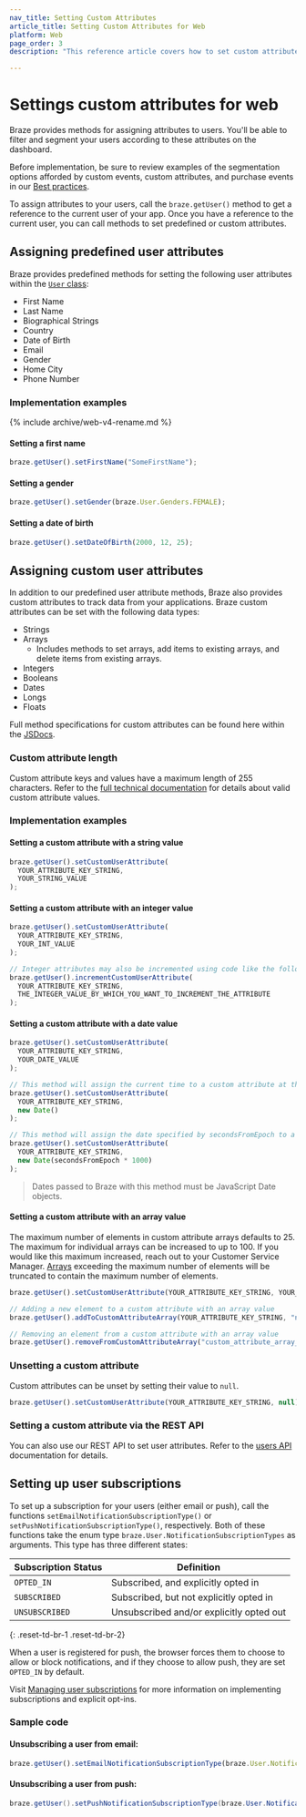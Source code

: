 ```yaml
---
nav_title: Setting Custom Attributes
article_title: Setting Custom Attributes for Web
platform: Web
page_order: 3
description: "This reference article covers how to set custom attributes via the Braze Web SDK."

---
```


# Settings custom attributes for web

Braze provides methods for assigning attributes to users. You'll be able to filter and segment your users according to these attributes on the dashboard.

Before implementation, be sure to review examples of the segmentation options afforded by custom events, custom attributes, and purchase events in our [Best practices][7].

To assign attributes to your users, call the `braze.getUser()` method to get a reference to the current user of your app. Once you have a reference to the current user, you can call methods to set predefined or custom attributes.

## Assigning predefined user attributes

Braze provides predefined methods for setting the following user attributes within the [`User` class][1]:

- First Name
- Last Name
- Biographical Strings
- Country
- Date of Birth
- Email
- Gender
- Home City
- Phone Number

### Implementation examples

{% include archive/web-v4-rename.md %}

#### Setting a first name

```javascript
braze.getUser().setFirstName("SomeFirstName");
```

#### Setting a gender

```javascript
braze.getUser().setGender(braze.User.Genders.FEMALE);
```

#### Setting a date of birth

```javascript
braze.getUser().setDateOfBirth(2000, 12, 25);
```

## Assigning custom user attributes

In addition to our predefined user attribute methods, Braze also provides custom attributes to track data from your applications. Braze custom attributes can be set with the following data types:

- Strings
- Arrays
  - Includes methods to set arrays, add items to existing arrays, and delete items from existing arrays.
- Integers
- Booleans
- Dates
- Longs
- Floats

Full method specifications for custom attributes can be found here within the [JSDocs][1].

### Custom attribute length

Custom attribute keys and values have a maximum length of 255 characters. Refer to the [full technical documentation][1] for details about valid custom attribute values.

### Implementation examples

#### Setting a custom attribute with a string value
```javascript
braze.getUser().setCustomUserAttribute(
  YOUR_ATTRIBUTE_KEY_STRING,
  YOUR_STRING_VALUE
);
```

#### Setting a custom attribute with an integer value
```javascript
braze.getUser().setCustomUserAttribute(
  YOUR_ATTRIBUTE_KEY_STRING,
  YOUR_INT_VALUE
);

// Integer attributes may also be incremented using code like the following
braze.getUser().incrementCustomUserAttribute(
  YOUR_ATTRIBUTE_KEY_STRING,
  THE_INTEGER_VALUE_BY_WHICH_YOU_WANT_TO_INCREMENT_THE_ATTRIBUTE
);
```

#### Setting a custom attribute with a date value
```javascript
braze.getUser().setCustomUserAttribute(
  YOUR_ATTRIBUTE_KEY_STRING,
  YOUR_DATE_VALUE
);

// This method will assign the current time to a custom attribute at the time the method is called
braze.getUser().setCustomUserAttribute(
  YOUR_ATTRIBUTE_KEY_STRING,
  new Date()
);

// This method will assign the date specified by secondsFromEpoch to a custom attribute
braze.getUser().setCustomUserAttribute(
  YOUR_ATTRIBUTE_KEY_STRING,
  new Date(secondsFromEpoch * 1000)
);
```
>  Dates passed to Braze with this method must be JavaScript Date objects.

#### Setting a custom attribute with an array value

The maximum number of elements in custom attribute arrays defaults to 25. The maximum for individual arrays can be increased to up to 100. If you would like this maximum increased, reach out to your Customer Service Manager. [Arrays][6] exceeding the maximum number of elements will be truncated to contain the maximum number of elements.

```javascript
braze.getUser().setCustomUserAttribute(YOUR_ATTRIBUTE_KEY_STRING, YOUR_ARRAY_OF_STRINGS);

// Adding a new element to a custom attribute with an array value
braze.getUser().addToCustomAttributeArray(YOUR_ATTRIBUTE_KEY_STRING, "new string");

// Removing an element from a custom attribute with an array value
braze.getUser().removeFromCustomAttributeArray("custom_attribute_array_test", "value to be removed");
```

### Unsetting a custom attribute

Custom attributes can be unset by setting their value to `null`.

```javascript
braze.getUser().setCustomUserAttribute(YOUR_ATTRIBUTE_KEY_STRING, null);
```

### Setting a custom attribute via the REST API

You can also use our REST API to set user attributes. Refer to the [users API][4] documentation for details.

## Setting up user subscriptions

To set up a subscription for your users (either email or push), call the functions `setEmailNotificationSubscriptionType()`  or `setPushNotificationSubscriptionType()`, respectively. Both of these functions take the enum type `braze.User.NotificationSubscriptionTypes` as arguments. This type has three different states:

| Subscription Status | Definition |
| ------------------- | ---------- |
| `OPTED_IN` | Subscribed, and explicitly opted in |
| `SUBSCRIBED` | Subscribed, but not explicitly opted in |
| `UNSUBSCRIBED` | Unsubscribed and/or explicitly opted out |
{: .reset-td-br-1 .reset-td-br-2}

When a user is registered for push, the browser forces them to choose to allow or block notifications, and if they choose to allow push, they are set `OPTED_IN` by default. 

Visit [Managing user subscriptions][10] for more information on implementing subscriptions and explicit opt-ins.

### Sample code

#### Unsubscribing a user from email:
```javascript
braze.getUser().setEmailNotificationSubscriptionType(braze.User.NotificationSubscriptionTypes.UNSUBSCRIBED);
```

#### Unsubscribing a user from push:
```java
braze.getUser().setPushNotificationSubscriptionType(braze.User.NotificationSubscriptionTypes.UNSUBSCRIBED);
```

[1]: https://js.appboycdn.com/web-sdk/latest/doc/classes/braze.user.html
[4]: {{site.baseurl}}/developer_guide/rest_api/user_data/#user-data
[6]: {{site.baseurl}}/developer_guide/platform_wide/analytics_overview/#arrays
[7]: {{site.baseurl}}/developer_guide/platform_wide/analytics_overview/#user-data-collection
[10]: {{site.baseurl}}/user_guide/message_building_by_channel/email/managing_user_subscriptions/#managing-user-subscriptions
